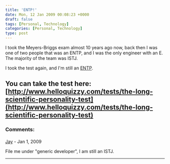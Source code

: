 ```yaml
---
title: 'ENTP!'
date: Mon, 12 Jan 2009 00:08:23 +0000
draft: false
tags: [Personal, Technology]
categories: [Personal, Technology]
type: post
---
```


I took the Meyers-Briggs exam almost 10 years ago now, back then I was one of two people that was an ENTP, and I was the only engineer with an E. The majority of the team was ISTJ.

I took the test again, and I'm still an [ENTP](http://www.helloquizzy.com/results/the-long-scientific-personality-test/?fromCGI=1&var_I%2bto%2bE=1&var_N%2bto%2bS=-9&var_F%2bto%2bT=7&var_J%2bto%2bP=13).

You can take the test here: [http://www.helloquizzy.com/tests/the-long-scientific-personality-test](http://www.helloquizzy.com/tests/the-long-scientific-personality-test)
---
### Comments:
#### 
[Jay](http://notebook.novasurv.com "jason.dobies@redhat.com") - <time datetime="2009-01-12 11:05:18">Jan 1, 2009</time>

File me under "generic developer", I am still an ISTJ.
<hr />
